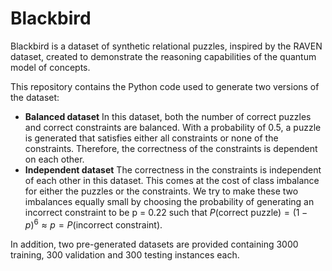 # Blackbird
Blackbird is a dataset of synthetic relational puzzles, inspired by the RAVEN dataset, created to demonstrate the reasoning capabilities of the quantum model of concepts.

This repository contains the Python code used to generate two versions of the dataset:
- **Balanced dataset** In this dataset, both the number of correct puzzles and correct constraints
are balanced. With a probability of 0.5, a puzzle is generated that satisfies either all constraints
or none of the constraints. Therefore, the correctness of the constraints is dependent on
each other.
- **Independent dataset** The correctness in the constraints is independent of each other in this
dataset. This comes at the cost of class imbalance for either the puzzles or the constraints.
We try to make these two imbalances equally small by choosing the probability of generating
an incorrect constraint to be p = 0.22 such that
$P(\text{correct puzzle}) = (1 − p)^6 \approx p = P(\text{incorrect constraint})$.

In addition, two pre-generated datasets are provided containing 3000 training, 300 validation and 300 testing instances each.

